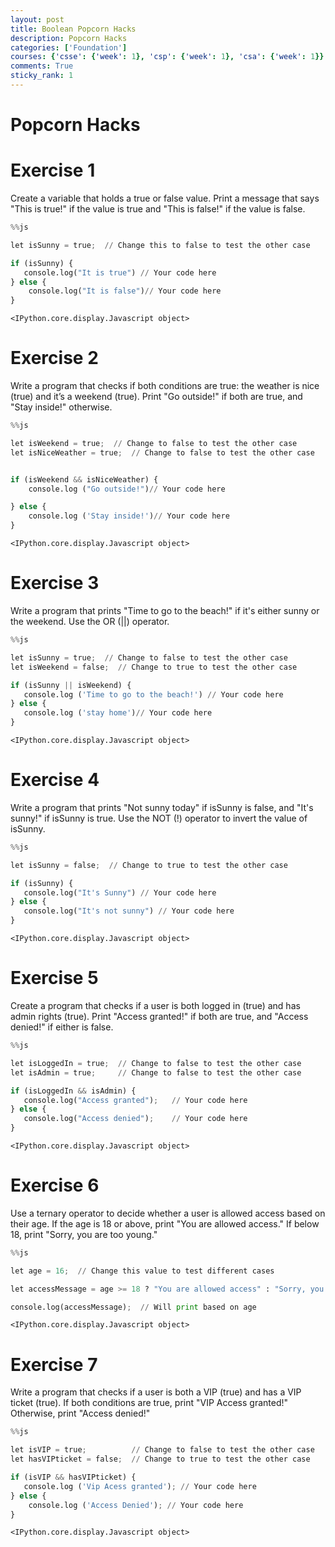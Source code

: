 ```yaml
---
layout: post
title: Boolean Popcorn Hacks
description: Popcorn Hacks
categories: ['Foundation']
courses: {'csse': {'week': 1}, 'csp': {'week': 1}, 'csa': {'week': 1}}
comments: True
sticky_rank: 1
---
```


# Popcorn Hacks

# Exercise 1

Create a variable that holds a true or false value. Print a message that says "This is true!" if the value is true and "This is false!" if the value is false.


```python
%%js 

let isSunny = true;  // Change this to false to test the other case

if (isSunny) {
   console.log("It is true") // Your code here
} else {
    console.log("It is false")// Your code here
}
```


    <IPython.core.display.Javascript object>


# Exercise 2

Write a program that checks if both conditions are true: the weather is nice (true) and it’s a weekend (true). Print "Go outside!" if both are true, and "Stay inside!" otherwise.


```python
%%js 

let isWeekend = true;  // Change to false to test the other case
let isNiceWeather = true;  // Change to false to test the other case


if (isWeekend && isNiceWeather) {
    console.log ("Go outside!")// Your code here

} else {
    console.log ('Stay inside!')// Your code here
}

```


    <IPython.core.display.Javascript object>


# Exercise 3

Write a program that prints "Time to go to the beach!" if it's either sunny or the weekend. Use the OR (||) operator.


```python
%%js 

let isSunny = true;  // Change to false to test the other case
let isWeekend = false;  // Change to true to test the other case

if (isSunny || isWeekend) {
   console.log ('Time to go to the beach!') // Your code here
} else {
   console.log ('stay home')// Your code here
}

```


    <IPython.core.display.Javascript object>


# Exercise 4

Write a program that prints "Not sunny today" if isSunny is false, and "It's sunny!" if isSunny is true. Use the NOT (!) operator to invert the value of isSunny.


```python
%%js 

let isSunny = false;  // Change to true to test the other case

if (isSunny) {
   console.log("It's Sunny") // Your code here
} else {
   console.log("It's not sunny") // Your code here
}
```


    <IPython.core.display.Javascript object>


# Exercise 5

Create a program that checks if a user is both logged in (true) and has admin rights (true). Print "Access granted!" if both are true, and "Access denied!" if either is false.


```python
%%js 

let isLoggedIn = true;  // Change to false to test the other case
let isAdmin = true;     // Change to false to test the other case

if (isLoggedIn && isAdmin) {
   console.log("Access granted");   // Your code here
} else {
   console.log("Access denied");    // Your code here
}
```


    <IPython.core.display.Javascript object>


# Exercise 6

Use a ternary operator to decide whether a user is allowed access based on their age. If the age is 18 or above, print "You are allowed access." If below 18, print "Sorry, you are too young."


```python
%%js

let age = 16;  // Change this value to test different cases

let accessMessage = age >= 18 ? "You are allowed access" : "Sorry, you are too young" ;/* Your code here */

console.log(accessMessage);  // Will print based on age

```


    <IPython.core.display.Javascript object>


# Exercise 7

Write a program that checks if a user is both a VIP (true) and has a VIP ticket (true). If both conditions are true, print "VIP Access granted!" Otherwise, print "Access denied!"


```python
%%js 

let isVIP = true;          // Change to false to test the other case
let hasVIPticket = false;  // Change to true to test the other case

if (isVIP && hasVIPticket) {
   console.log ('Vip Acess granted'); // Your code here
} else {
    console.log ('Access Denied'); // Your code here
}
```


    <IPython.core.display.Javascript object>


